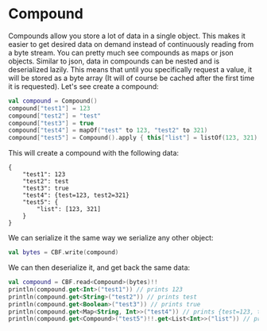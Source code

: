 # Compound

Compounds allow you store a lot of data in a single object. This makes it easier to get desired data on demand instead of
continuously reading from a byte stream. You can pretty much see compounds as maps or json objects. Similar to json, data
in compounds can be nested and is deserialized lazily. This means that until you specifically request a value, it will be
stored as a byte array (It will of course be cached after the first time it is requested). Let's see create a compound:

```kotlin
val compound = Compound()
compound["test1"] = 123
compound["test2"] = "test"
compound["test3"] = true
compound["test4"] = mapOf("test" to 123, "test2" to 321)
compound["test5"] = Compound().apply { this["list"] = listOf(123, 321) }
```

This will create a compound with the following data:

```
{
    "test1": 123
    "test2": test
    "test3": true
    "test4": {test=123, test2=321}
    "test5": {
        "list": [123, 321]
    }
}
```

We can serialize it the same way we serialize any other object:

```kotlin
val bytes = CBF.write(compound)
```

We can then deserialize it, and get back the same data:

```kotlin
val compound = CBF.read<Compound>(bytes)!!
println(compound.get<Int>("test1")) // prints 123
println(compound.get<String>("test2")) // prints test
println(compound.get<Boolean>("test3")) // prints true
println(compound.get<Map<String, Int>>("test4")) // prints {test=123, test2=321}
println(compound.get<Compound>("test5")!!.get<List<Int>>("list")) // prints [123, 321]
```